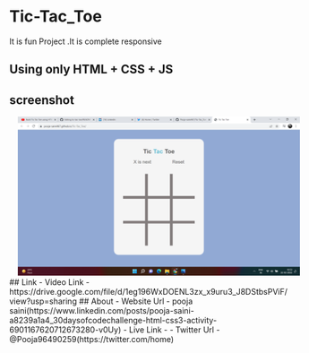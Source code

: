 # Tic-Tac_Toe
It is fun Project .It is complete responsive

## Using only HTML + CSS + JS
## screenshot
<img src="https://github.com/Pooja-saini467/Tic-Tac_Toe/blob/main/Screenshot%20(19).png?raw=true" alt="game" style="margin-left: 15px;" />
## Link
- Video Link 
- https://drive.google.com/file/d/1eg196WxDOENL3zx_x9uru3_J8DStbsPViF/view?usp=sharing
## About
- Website Url
- pooja saini(https://www.linkedin.com/posts/pooja-saini-a8239a1a4_30daysofcodechallenge-html-css3-activity-6901167620712673280-v0Uy)
- Live Link
- 
- Twitter Url
- @Pooja96490259(https://twitter.com/home)
